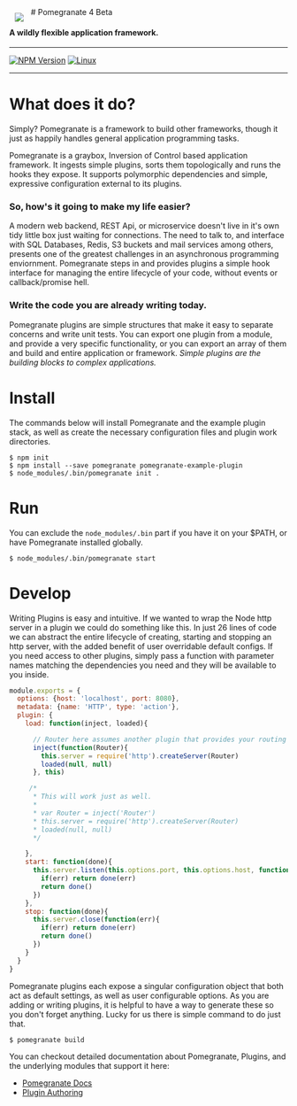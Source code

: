 <img align="left" style="padding:10px" src="http://pomegranate.io/img/pomegranate_100.png" >
# Pomegranate 4 Beta

#### A wildly flexible application framework.

***
[![NPM Version][npm-image]][npm-url]
[![Linux][travis-image]][travis-url]
***

# What does it do?

Simply? Pomegranate is a framework to build other frameworks, though it just as happily handles general application programming tasks.

Pomegranate is a graybox, Inversion of Control based application framework. It ingests simple plugins, sorts them topologically and runs the hooks they expose. It supports polymorphic dependencies and simple, expressive configuration external to its plugins.

### So, how's it going to make my life easier?

A modern web backend, REST Api, or microservice doesn't live in it's own tidy little box just waiting for connections. The need to talk to, and interface with SQL Databases, Redis, S3 buckets and mail services among others, presents one of the greatest challenges in an asynchronous programming enviornment. Pomegranate steps in and provides plugins a simple hook interface for managing the entire lifecycle of your code, without events or callback/promise hell.

### Write the code you are already writing today.

Pomegranate plugins are simple structures that make it easy to separate concerns and write unit tests. You can export one plugin from a
module, and provide a very specific functionality, or you can export an array of them and build and entire application or framework. *Simple plugins are the building blocks to complex applications.*

# Install

The commands below will install Pomegranate and the example plugin stack, as well as create the necessary configuration files and plugin work
directories.

```shell
$ npm init
$ npm install --save pomegranate pomegranate-example-plugin
$ node_modules/.bin/pomegranate init .
```

# Run
You can exclude the `node_modules/.bin` part if you have it on your $PATH, or have Pomegranate installed globally.

```shell
$ node_modules/.bin/pomegranate start
```

# Develop

Writing Plugins is easy and intuitive. If we wanted to wrap the Node http server in a plugin we could do something like this.
In just 26 lines of code we can abstract the entire lifecycle of creating, starting and stopping an http server,
with the added benefit of user overridable default configs. If you need access to other plugins, simply pass a function with parameter names
matching the dependencies you need and they will be available to you inside.

```javascript
module.exports = {
  options: {host: 'localhost', port: 8080},
  metadata: {name: 'HTTP', type: 'action'},
  plugin: {
    load: function(inject, loaded){

      // Router here assumes another plugin that provides your routing stack.
      inject(function(Router){
        this.server = require('http').createServer(Router)
        loaded(null, null)
      }, this)

     /*
      * This will work just as well.
      *
      * var Router = inject('Router')
      * this.server = require('http').createServer(Router)
      * loaded(null, null)
      */

    },
    start: function(done){
      this.server.listen(this.options.port, this.options.host, function(err){
        if(err) return done(err)
        return done()
      })
    },
    stop: function(done){
      this.server.close(function(err){
        if(err) return done(err)
        return done()
      })
    }
  }
}

```

Pomegranate plugins each expose a singular configuration object that both act as default settings, as well as user configurable options.
As you are adding or writing plugins, it is helpful to have a way to generate these so you don't forget anything. Lucky for us there is
simple command to do just that.

```shell
$ pomegranate build
```

You can checkout detailed documentation about Pomegranate, Plugins, and the underlying modules that support it here:

* [Pomegranate Docs](http://pomegranate.io/docs)
* [Plugin Authoring](https://github.com/Pomegranate/pomegranate-example-plugin)


[doc-url]: http://pomegranate.paperelectron.com
[npm-image]: https://img.shields.io/npm/v/pomegranate.svg
[npm-url]: https://www.npmjs.com/package/pomegranate
[travis-image]: https://travis-ci.org/Pomegranate/Pomegranate.svg?branch=master
[travis-url]: https://travis-ci.org/Pomegranate/Pomegranate
